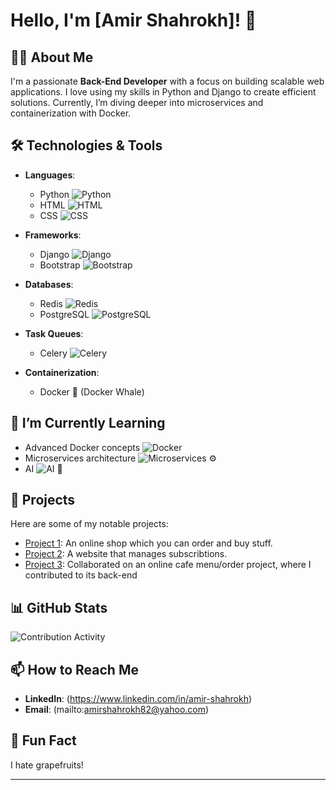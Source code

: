 # Hello, I'm [Amir Shahrokh]! 👋

## 👨‍💻 About Me
I'm a passionate **Back-End Developer** with a focus on building scalable web applications. I love using my skills in Python and Django to create efficient solutions. Currently, I’m diving deeper into microservices and containerization with Docker.

## 🛠️ Technologies & Tools
- **Languages**: 
  - Python ![Python](https://img.shields.io/badge/Python-3.9-blue)
  - HTML ![HTML](https://img.shields.io/badge/HTML5-E34F26.svg?style=flat&logo=html5&logoColor=white)
  - CSS ![CSS](https://img.shields.io/badge/CSS3-1572B6.svg?style=flat&logo=css3&logoColor=white)

- **Frameworks**: 
  - Django ![Django](https://img.shields.io/badge/Django-3.2-green)
  - Bootstrap ![Bootstrap](https://img.shields.io/badge/Bootstrap-5.0-563D7C.svg?style=flat&logo=bootstrap&logoColor=white)

- **Databases**: 
  - Redis ![Redis](https://img.shields.io/badge/Redis-DC382D.svg?style=flat&logo=redis&logoColor=white)
  - PostgreSQL ![PostgreSQL](https://img.shields.io/badge/PostgreSQL-4169E1.svg?style=flat&logo=postgresql&logoColor=white)

- **Task Queues**: 
  - Celery ![Celery](https://img.shields.io/badge/Celery-5.0-yellow)

- **Containerization**: 
  - Docker 🐳 (Docker Whale)
  
## 🌱 I’m Currently Learning
- Advanced Docker concepts ![Docker](https://img.shields.io/badge/Docker-20.10.8-2496ED.svg?style=flat&logo=docker&logoColor=white)
- Microservices architecture ![Microservices](https://img.shields.io/badge/Microservices-Architecture-FF6F61.svg) ⚙️
- AI ![AI](https://img.shields.io/badge/Artificial%20Intelligence-5B5EA6.svg?style=flat&logo=ai&logoColor=white) 🤖




## 🚀 Projects
Here are some of my notable projects:

- [Project 1](https://github.com/AMIR-SHAHROKH/Online_Shop_Project): An online shop which you can order and buy stuff.
- [Project 2](https://github.com/AMIR-SHAHROKH/Subscribtion-Project): A website that manages subscribtions.
- [Project 3](https://github.com/MohRezam/Django-cafe-project): Collaborated on an online cafe menu/order  project, where I contributed to its back-end
 


## 📊 GitHub Stats
![Contribution Activity](https://github-readme-stats.vercel.app/api?username=AMIR-SHAHROKH&show_icons=true&hide_title=true&theme=radical&count_private=true&include_all_commits=true)


## 📫 How to Reach Me
- **LinkedIn**: (https://www.linkedin.com/in/amir-shahrokh)
- **Email**: (mailto:amirshahrokh82@yahoo.com)

## 🎉 Fun Fact
I hate grapefruits!

---
